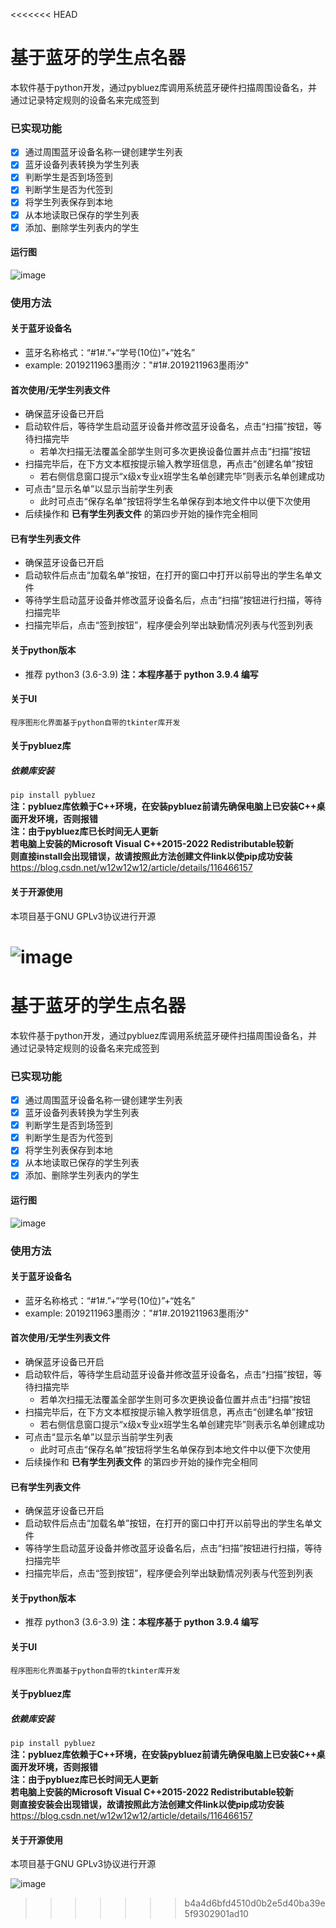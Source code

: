 <<<<<<< HEAD
# 基于蓝牙的学生点名器
本软件基于python开发，通过pybluez库调用系统蓝牙硬件扫描周围设备名，并通过记录特定规则的设备名来完成签到

### 已实现功能
  - [x] 通过周围蓝牙设备名称一键创建学生列表
  - [x] 蓝牙设备列表转换为学生列表
  - [x] 判断学生是否到场签到
  - [x] 判断学生是否为代签到
  - [x] 将学生列表保存到本地
  - [x] 从本地读取已保存的学生列表
  - [x] 添加、删除学生列表内的学生

#### 运行图
![image](https://raw.githubusercontents.com/Mo-Yuxi/Stu_Check-BT/main/img/run.png)

### 使用方法

#### 关于蓝牙设备名
+ 蓝牙名称格式：“#1#.”+“学号(10位)”+“姓名”
+ example: 2019211963墨雨汐："#1#.2019211963墨雨汐"

#### 首次使用/无学生列表文件
+ 确保蓝牙设备已开启
+ 启动软件后，等待学生启动蓝牙设备并修改蓝牙设备名，点击“扫描”按钮，等待扫描完毕
  + 若单次扫描无法覆盖全部学生则可多次更换设备位置并点击“扫描”按钮
+ 扫描完毕后，在下方文本框按提示输入教学班信息，再点击“创建名单”按钮
  + 若右侧信息窗口提示“x级x专业x班学生名单创建完毕”则表示名单创建成功
+ 可点击“显示名单”以显示当前学生列表
  + 此时可点击“保存名单”按钮将学生名单保存到本地文件中以便下次使用
+ 后续操作和 **已有学生列表文件** 的第四步开始的操作完全相同

#### 已有学生列表文件
+ 确保蓝牙设备已开启
+ 启动软件后点击“加载名单”按钮，在打开的窗口中打开以前导出的学生名单文件
+ 等待学生启动蓝牙设备并修改蓝牙设备名后，点击“扫描”按钮进行扫描，等待扫描完毕
+ 扫描完毕后，点击“签到按钮”，程序便会列举出缺勤情况列表与代签到列表


#### 关于python版本
+ 推荐 python3 (3.6-3.9)
**注：本程序基于 python 3.9.4 编写**

#### 关于UI
    程序图形化界面基于python自带的tkinter库开发

#### 关于pybluez库
##### 依赖库安装
`pip install pybluez`  
**注：pybluez库依赖于C++环境，在安装pybluez前请先确保电脑上已安装C++桌面开发环境，否则报错**  
**注：由于pybluez库已长时间无人更新  
      若电脑上安装的Microsoft Visual C++2015-2022 Redistributable较新  
      则直接install会出现错误，故请按照此方法创建文件link以使pip成功安装**  
https://blog.csdn.net/w12w12w12/article/details/116466157

#### 关于开源使用
  本项目基于GNU GPLv3协议进行开源

![image](https://camo.githubusercontent.com/db9cc5f2f01568952f34f4a58faf3198cd147d9f4a90db0918cd45484c3e544e/68747470733a2f2f696d672e736869656c64732e696f2f6769746875622f6c6963656e73652f5465636858756558692f5465636858756558692e737667)
=======
# 基于蓝牙的学生点名器
本软件基于python开发，通过pybluez库调用系统蓝牙硬件扫描周围设备名，并通过记录特定规则的设备名来完成签到

### 已实现功能
  - [x] 通过周围蓝牙设备名称一键创建学生列表
  - [x] 蓝牙设备列表转换为学生列表
  - [x] 判断学生是否到场签到
  - [x] 判断学生是否为代签到
  - [x] 将学生列表保存到本地
  - [x] 从本地读取已保存的学生列表
  - [x] 添加、删除学生列表内的学生

#### 运行图
![image](https://raw.githubusercontents.com/Mo-Yuxi/Stu_Check-BT/main/img/run.png)

### 使用方法

#### 关于蓝牙设备名
+ 蓝牙名称格式：“#1#.”+“学号(10位)”+“姓名”
+ example: 2019211963墨雨汐："#1#.2019211963墨雨汐"

#### 首次使用/无学生列表文件
+ 确保蓝牙设备已开启
+ 启动软件后，等待学生启动蓝牙设备并修改蓝牙设备名，点击“扫描”按钮，等待扫描完毕
  + 若单次扫描无法覆盖全部学生则可多次更换设备位置并点击“扫描”按钮
+ 扫描完毕后，在下方文本框按提示输入教学班信息，再点击“创建名单”按钮
  + 若右侧信息窗口提示“x级x专业x班学生名单创建完毕”则表示名单创建成功
+ 可点击“显示名单”以显示当前学生列表
  + 此时可点击“保存名单”按钮将学生名单保存到本地文件中以便下次使用
+ 后续操作和 **已有学生列表文件** 的第四步开始的操作完全相同

#### 已有学生列表文件
+ 确保蓝牙设备已开启
+ 启动软件后点击“加载名单”按钮，在打开的窗口中打开以前导出的学生名单文件
+ 等待学生启动蓝牙设备并修改蓝牙设备名后，点击“扫描”按钮进行扫描，等待扫描完毕
+ 扫描完毕后，点击“签到按钮”，程序便会列举出缺勤情况列表与代签到列表


#### 关于python版本
+ 推荐 python3 (3.6-3.9)
**注：本程序基于 python 3.9.4 编写**

#### 关于UI
    程序图形化界面基于python自带的tkinter库开发

#### 关于pybluez库
##### 依赖库安装
`pip install pybluez`  
**注：pybluez库依赖于C++环境，在安装pybluez前请先确保电脑上已安装C++桌面开发环境，否则报错**  
**注：由于pybluez库已长时间无人更新  
      若电脑上安装的Microsoft Visual C++2015-2022 Redistributable较新  
      则直接安装会出现错误，故请按照此方法创建文件link以使pip成功安装**  
https://blog.csdn.net/w12w12w12/article/details/116466157

#### 关于开源使用
  本项目基于GNU GPLv3协议进行开源

![image](https://raw.githubusercontents.com/Mo-Yuxi/Stu_Check-BT/main/img/GPL.png)
>>>>>>> b4a4d6bfd4510d0b2e5d40ba39e5f9302901ad10
